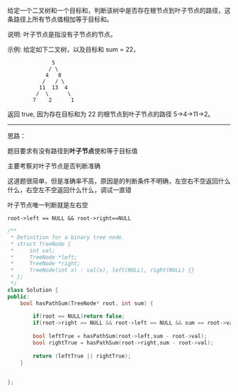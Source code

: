 给定一个二叉树和一个目标和，判断该树中是否存在根节点到叶子节点的路径，这条路径上所有节点值相加等于目标和。

说明: 叶子节点是指没有子节点的节点。

示例: 
给定如下二叉树，以及目标和 sum = 22，
```
              5
             / \
            4   8
           /   / \
          11  13  4
         /  \      \
        7    2      1
```
返回 true, 因为存在目标和为 22 的根节点到叶子节点的路径 5->4->11->2。

-----------------------
思路：

题目要求有没有路径到**叶子节点**使和等于目标值

主要考察对叶子节点是否判断准确

这道题很简单，但是准确率不高，原因是的判断条件不明确，左空右不空返回什么什么，右空左不空返回什么什么，调试一直错

叶子节点唯一判断就是左右空

`root->left == NULL && root->right==NULL`

```CPP
/**
 * Definition for a binary tree node.
 * struct TreeNode {
 *     int val;
 *     TreeNode *left;
 *     TreeNode *right;
 *     TreeNode(int x) : val(x), left(NULL), right(NULL) {}
 * };
 */
class Solution {
public:
    bool hasPathSum(TreeNode* root, int sum) {
        
        if(root == NULL)return false;
        if(root->right == NULL && root->left == NULL && sum == root->val)return true;
        
        bool leftTrue = hasPathSum(root->left,sum - root->val);
        bool rightTrue = hasPathSum(root->right,sum - root->val);
        
        return (leftTrue || rightTrue);
    }
    
    
};
```